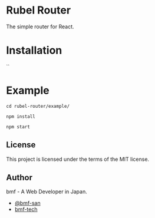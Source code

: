 # Rubel Router
The simple router for React.

# Installation
``

# Example
`cd rubel-router/example/`

`npm install`

`npm start`

## License

This project is licensed under the terms of the MIT license.

## Author

bmf - A Web Developer in Japan.

- [@bmf-san](https://twitter.com/bmf_san)
- [bmf-tech](http://bmf-tech.com/)
